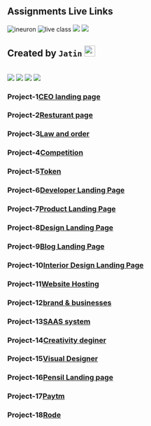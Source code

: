 ## Assignments Live Links

![ineuron](https://img.shields.io/badge/LCO-Ineuron-yellowgreen)
![live class](https://img.shields.io/badge/Live%20-class-red)
<img src ="https://img.shields.io/badge/build%20-passing-lightgrey"/>
<img src ="https://img.shields.io/badge/service-passing-lightgrey"/>
##  Created by `Jatin` <img src="https://media.giphy.com/media/hvRJCLFzcasrR4ia7z/giphy.gif" width="25px">

<br>
<span>
<img src="https://img.shields.io/badge/html5%20-%23E34F26.svg?&style=for-the-badge&logo=html5&logoColor=white"/>
<img src="https://img.shields.io/badge/css3%20-%231572B6.svg?&style=for-the-badge&logo=css3&logoColor=white"/>
<img src="https://img.shields.io/badge/git%20-%23404d59.svg?&style=for-the-badge&logo=git&logoColor=white"/>
<img src="https://img.shields.io/badge/github%20-%23121011.svg?&style=for-the-badge&logo=github&logoColor=white"/>
</span>


### Project-1[CEO landing page](https://ceo1.netlify.app)

### Project-2[Resturant page](https://resturant001.netlify.app)

### Project-3[Law and order]()
### Project-4[Competition](https://comption.netlify.app/)
### Project-5[Token](https://token1.netlify.app)

### Project-6[Developer Landing Page](https://plant01.netlify.app)
### Project-7[Product Landing Page](https://product110.netlify.app)
### Project-8[Design Landing Page](https://project08.netlify.app)
### Project-9[Blog Landing Page](https://porduct09.netlify.app/)
### Project-10[Interior Design Landing Page](https://interior-design10.netlify.app)
### Project-11[Website Hosting ](https://p11.netlify.app/)
### Project-12[brand & businesses ](https://p012.netlify.app)
### Project-13[SAAS system](https://p013.netlify.app)
### Project-14[Creativity deginer](https://p014.netlify.app)
### Project-15[Visual Designer](https://p015.netlify.app)
### Project-16[Pensil Landing page](https://pensil.netlify.app)
### Project-17[Paytm](https://paytm10.netlify.app)
### Project-18[Rode](https://rode12.netlify.app)



